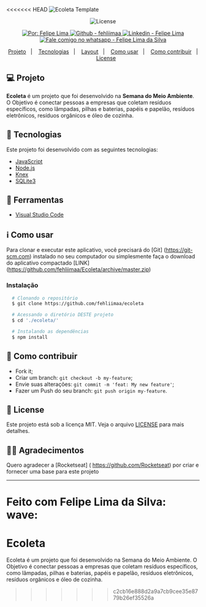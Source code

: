 <<<<<<< HEAD
<img alt="Ecoleta Template" src= "https://github.com/fehliimaa/ecoleta/blob/master/assets/template.jpeg?raw=true" />


<p align="center">
  <a href="LICENSE" style="text-decoration: none">
    <img alt="License" src="https://img.shields.io/github/license/fehliimaa/ecoleta?color=34CB79" />
  </a>
</p>

<p align="center">
  <a href="https://github.com/fehliimaa" target="_blank">
    <img alt="Por: Felipe Lima" src="https://img.shields.io/badge/made%20by-Carlos_Miguel-informational?color=34CB79">
  </a>
  <a href="https://github.com/fehliimaa" target="_blank" >
    <img alt="Github - fehliimaa" src="https://img.shields.io/badge/Github--%23F8952D?style=social&logo=github">
  </a>
  <a href="https://www.linkedin.com/in/felipe-lima-da-silva-69b962161/" target="_blank" >
    <img alt="Linkedin - Felipe Lima" src="https://img.shields.io/badge/Linkedin--%23F8952D?style=social&logo=linkedin">
  </a>
  <a href="https://api.whatsapp.com/send?phone=55971243936" target="_blank" >
    <img alt="Fale comigo no whatsapp - Felipe Lima da Silva" src="https://img.shields.io/badge/Whatsapp--%23F8952D?style=social&logo=whatsapp">
  </a>
</p>

<p align="center">
 <a href="#projeto">Projeto</a>&nbsp;&nbsp;&nbsp;|&nbsp;&nbsp;&nbsp;
  <a href="#tecnologias">Tecnologias</a>&nbsp;&nbsp;&nbsp;|&nbsp;&nbsp;&nbsp;
  <a href="#layout">Layout</a>&nbsp;&nbsp;&nbsp;|&nbsp;&nbsp;&nbsp;
  <a href="#como-usar">Como usar</a>&nbsp;&nbsp;&nbsp;|&nbsp;&nbsp;&nbsp;
  <a href="#como-contribuir">Como contribuir</a>&nbsp;&nbsp;&nbsp;|&nbsp;&nbsp;&nbsp;
  <a href="#license">License</a>
</p>

## 💻 Projeto
**Ecoleta** é um projeto que foi desenvolvido na **Semana do Meio Ambiente**. O Objetivo é conectar pessoas a empresas que coletam resíduos específicos, como lâmpadas, pilhas e baterias, papéis e papelão, resíduos eletrônicos, resíduos orgânicos e óleo de cozinha.

## :rocket: Tecnologias
Este projeto foi desenvolvido com as seguintes tecnologias:

- [JavaScript](https://developer.mozilla.org/pt-BR/docs/Web/JavaScript)
- [Node.js](https://nodejs.org/en/)
- [Knex](https://knexjs.org/)
- [SQLite3](https://www.sqlite.org/index.html)

## :hammer: Ferramentas
- [Visual Studio Code](https://code.visualstudio.com)


## :information_source: Como usar
Para clonar e executar este aplicativo, você precisará do [Git] (https://git-scm.com) instalado no seu computador ou simplesmente faça o download do aplicativo compactado [LINK] (https://github.com/fehliimaa/Ecoleta/archive/master.zip)

### Instalação
```bash
  # Clonando o repositório
  $ git clone https://github.com/fehliimaa/ecoleta

  # Acessando o diretório DESTE projeto
  $ cd './ecoleta/'

  # Instalando as dependências
  $ npm install

```

## 🤔 Como contribuir
- Fork it;
- Criar um branch: `git checkout -b my-feature`;
- Envie suas alterações: `git commit -m 'feat: My new feature'`;
- Fazer um Push do seu branch: `git push origin my-feature`.

## :memo: License
Este projeto está sob a licença MIT. Veja o arquivo [LICENSE](LICENSE) para mais detalhes.

## 🙏🏼 Agradecimentos
Quero agradecer a [Rocketseat] ( https://github.com/Rocketseat) por criar e fornecer uma base para este projeto

---

Feito com Felipe Lima da Silva: wave:
=======
# Ecoleta
Ecoleta é um projeto que foi desenvolvido na Semana do Meio Ambiente. O Objetivo é conectar pessoas a empresas que coletam resíduos específicos, como lâmpadas, pilhas e baterias, papéis e papelão, resíduos eletrônicos, resíduos orgânicos e óleo de cozinha.
>>>>>>> c2cb16e888d2a9a7cb9cee35e8779b26ef35526a
